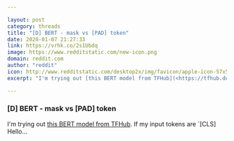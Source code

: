 ```yaml
---

layout: post
category: threads
title: "[D] BERT - mask vs [PAD] token"
date: 2020-01-07 21:27:33
link: https://vrhk.co/2s1Ubdq
image: https://www.redditstatic.com/new-icon.png
domain: reddit.com
author: "reddit"
icon: http://www.redditstatic.com/desktop2x/img/favicon/apple-icon-57x57.png
excerpt: "I'm trying out [this BERT model from TFHub](<https://tfhub.dev/tensorflow/bert_en_uncased_L-12_H-768_A-12/1>). If my input tokens are `[CLS] Hello..."

---
```


### [D] BERT - mask vs [PAD] token

I'm trying out [this BERT model from TFHub](<https://tfhub.dev/tensorflow/bert_en_uncased_L-12_H-768_A-12/1>). If my input tokens are `[CLS] Hello...
